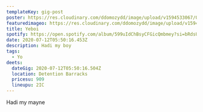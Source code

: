 ```yaml
---
templateKey: gig-post
poster: https://res.cloudinary.com/ddomozydd/image/upload/v1594533067/QQBorder_xdalsj.png
featuredimageo: https://res.cloudinary.com/ddomozydd/image/upload/v1594533067/QQBorder_xdalsj.png
title: Yeboi
spotify: https://open.spotify.com/album/599uIdChBsyCFGicQmbmey?si=bRdsUoCxTPGr7bBct3dUzg
date: 2020-07-12T05:50:16.453Z
description: Hadi my boy
tags:
  - Yo
deets:
  dateGig: 2020-07-12T05:50:16.504Z
  location: Detention Barracks
  pricesu: 909
  lineupu: 2IC
---
```

Hadi my mayne
